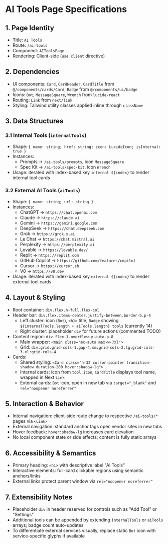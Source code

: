 ﻿# AI Tools Page Specifications

## 1. Page Identity

- Title: `AI Tools`
- Route: `/ai-tools`
- Component: `AIToolsPage`
- Rendering: Client-side (`use client` directive)

## 2. Dependencies

- UI components: `Card`, `CardHeader`, `CardTitle` from `@/components/cards/Card`; `Badge` from `@/components/ui/badge`
- Icons: `Bot`, `MessageSquare`, `Wrench` from `lucide-react`
- Routing: `Link` from `next/link`
- Styling: Tailwind utility classes applied inline through `className`

## 3. Data Structures

### 3.1 Internal Tools (`internalTools`)

- Shape: `{ name: string; href: string; icon: LucideIcon; isInternal: true }`
- Instances:
  - Prompts -> `/ai-tools/prompts`, icon `MessageSquare`
  - Spec Kit -> `/ai-tools/spec-kit`, icon `Wrench`
- Usage: iterated with index-based key `internal-${index}` to render internal tool cards

### 3.2 External AI Tools (`aiTools`)

- Shape: `{ name: string; url: string }`
- Instances:
  - ChatGPT -> `https://chat.openai.com`
  - Claude -> `https://claude.ai`
  - Gemini -> `https://gemini.google.com`
  - DeepSeek -> `https://chat.deepseek.com`
  - Grok -> `https://grok.x.ai`
  - Le Chat -> `https://chat.mistral.ai`
  - Perplexity -> `https://perplexity.ai`
  - Lovable -> `https://lovable.dev/`
  - Replit -> `https://replit.com`
  - GitHub Copilot -> `https://github.com/features/copilot`
  - Cursor -> `https://cursor.sh`
  - V0 -> `https://v0.dev`
- Usage: iterated with index-based key `external-${index}` to render external tool cards

## 4. Layout & Styling

- Root container: `div.flex.h-full.flex-col`
- Header bar: `div.flex.items-center.justify-between.border-b.p-4`
  - Left cluster: icon (`Bot`), `<h1>` title, `Badge` showing `${internalTools.length + aiTools.length} tools` (currently 14)
  - Right cluster: placeholder `div` for future actions (commented TODO)
- Content region: `div.flex-1.overflow-y-auto.p-8`
  - Main wrapper: `<main class="mx-auto max-w-7xl">`
  - Grid: `div.grid.grid-cols-1.gap-4.sm:grid-cols-2.lg:grid-cols-3.xl:grid-cols-4`
- Cards:
  - Shared styling: `<Card class="h-32 cursor-pointer transition-shadow duration-200 hover:shadow-lg">`
  - Internal cards: icon from `tool.icon`, `CardTitle` displays tool name, wrapped in Next `Link`
  - External cards: `Bot` icon, open in new tab via `target="_blank"` and `rel="noopener noreferrer"`

## 5. Interaction & Behavior

- Internal navigation: client-side route change to respective `/ai-tools/*` pages via `<Link>`
- External navigation: standard anchor tags open vendor sites in new tabs
- Hover feedback: `hover:shadow-lg` increases card elevation
- No local component state or side effects; content is fully static arrays

## 6. Accessibility & Semantics

- Primary heading: `<h1>` with descriptive label "AI Tools"
- Interactive elements: full-card clickable regions using semantic anchors/links
- External links protect parent window via `rel="noopener noreferrer"`

## 7. Extensibility Notes

- Placeholder `div` in header reserved for controls such as "Add Tool" or "Settings"
- Additional tools can be appended by extending `internalTools` or `aiTools` arrays; badge count auto-updates
- To differentiate external services visually, replace static `Bot` icon with service-specific glyphs if available
